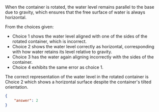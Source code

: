 When the container is rotated, the water level remains parallel to the base due to gravity, which ensures that the free surface of water is always horizontal.

From the choices given:
- Choice 1 shows the water level aligned with one of the sides of the rotated container, which is incorrect.
- Choice 2 shows the water level correctly as horizontal, corresponding with how water retains its level relative to gravity.
- Choice 3 has the water again aligning incorrectly with the sides of the container.
- Choice 4 exhibits the same error as choice 1.

The correct representation of the water level in the rotated container is Choice 2 which shows a horizontal surface despite the container's tilted orientation.

```json
{
    "answer": 2
}
```